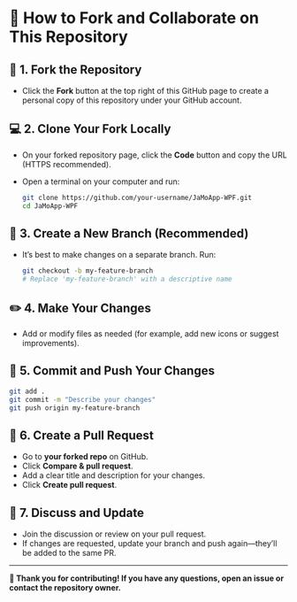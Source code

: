 # 🤝 How to Fork and Collaborate on This Repository

## 🍴 1. Fork the Repository

- Click the **Fork** button at the top right of this GitHub page to create a personal copy of this repository under your GitHub account.

## 💻 2. Clone Your Fork Locally

- On your forked repository page, click the **Code** button and copy the URL (HTTPS recommended).
- Open a terminal on your computer and run:

  ```bash
  git clone https://github.com/your-username/JaMoApp-WPF.git
  cd JaMoApp-WPF
  ```

## 🌿 3. Create a New Branch (Recommended)

- It’s best to make changes on a separate branch. Run:

  ```bash
  git checkout -b my-feature-branch
  # Replace 'my-feature-branch' with a descriptive name
  ```

## ✏️ 4. Make Your Changes

- Add or modify files as needed (for example, add new icons or suggest improvements).

## 💾 5. Commit and Push Your Changes

  ```bash
  git add .
  git commit -m "Describe your changes"
  git push origin my-feature-branch
  ```

## 🚀 6. Create a Pull Request

- Go to **your forked repo** on GitHub.
- Click **Compare & pull request**.
- Add a clear title and description for your changes.
- Click **Create pull request**.

## 💬 7. Discuss and Update

- Join the discussion or review on your pull request.
- If changes are requested, update your branch and push again—they’ll be added to the same PR.

---

**🎉 Thank you for contributing! If you have any questions, open an issue or contact the repository owner.**
